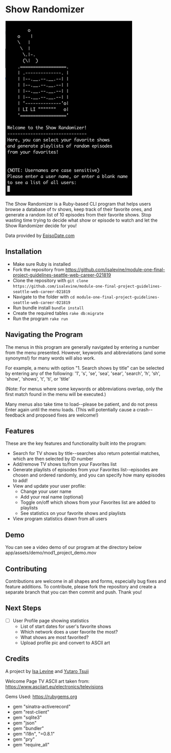 # Show Randomizer

![menu](app/assets/show_randomizer_welcome_screen.png)

The Show Randomizer is a Ruby-based CLI program that helps users browse a database of tv shows, keep track of their favorite ones, and generate a random list of 10 episodes from their favorite shows. Stop wasting time trying to decide what show or episode to watch and let the Show Randomizer decide for you!

Data provided by [EpisoDate.com](https://www.episodate.com/)

## Installation
* Make sure Ruby is installed
* Fork the repository from https://github.com/isalevine/module-one-final-project-guidelines-seattle-web-career-021819
* Clone the repository with
`git clone https://github.com/isalevine/module-one-final-project-guidelines-seattle-web-career-021819`
* Navigate to the folder with `cd module-one-final-project-guidelines-seattle-web-career-021819`
* Run bundle install `bundle install`
* Create the required tables `rake db:migrate`
* Run the program `rake run`

## Navigating the Program
The menus in this program are generally navigated by entering a number from the menu presented. However, keywords and abbreviations (and some synonyms!) for many words will also work.

For example, a menu with option "1. Search shows by title" can be selected by entering any of the following: '1', 's', 'se', 'sea', 'sear', 'search', 'h', 'sh', 'show', 'shows', 't', 'ti', or 'title'

(Note: For menus where some keywords or abbreviations overlap, only the first match found in the menu will be executed.)

Many menus also take time to load--please be patient, and do not press Enter again until the menu loads. (This will potentially cause a crash--feedback and proposed fixes are welcome!)

## Features
These are the key features and functionality built into the program:
* Search for TV shows by title--searches also return potential matches, which are then selected by ID number
* Add/remove TV shows to/from your Favorites list
* Generate playlists of episodes from your Favorites list--episodes are chosen and ordered randomly, and you can specify how many episodes to add!
* View and update your user profile:
  * Change your user name
  * Add your real name (optional)
  * Toggle on/off which shows from your Favorites list are added to playlists
  * See statistics on your favorite shows and playlists
* View program statistics drawn from all users

## Demo
You can see a video demo of our program at the directory below
app/assets/demo/mod1_project_demo.mov

## Contributing
Contributions are welcome in all shapes and forms, especially bug fixes and feature additions.
To contribute, please fork the repository and create a separate branch that you can then commit and push.
Thank you!

## Next Steps
- [ ] User Profile page showing statistics
  - List of start dates for user's favorite shows
  - Which network does a user favorite the most?
  - What shows are most favorited?
  - Upload profile pic and convert to ASCII art

## Credits
A project by [Isa Levine](https://github.com/isalevine) and [Yutaro Tsuji](https://github.com/ytsuji27)

Welcome Page TV ASCII art taken from: https://www.asciiart.eu/electronics/televisions

Gems Used: https://rubygems.org
* gem "sinatra-activerecord"
* gem "rest-client"
* gem "sqlite3"
* gem "json"
* gem "bundler"
* gem "i18n", "=0.8.1"
* gem "pry"
* gem "require_all"
